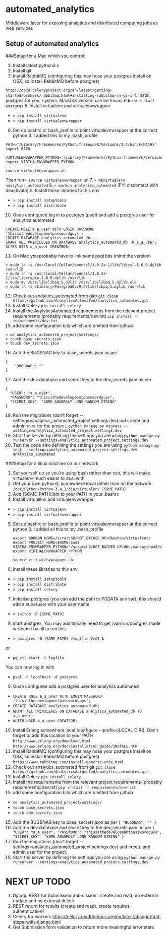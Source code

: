 # automated_analytics
Middleware layer for exposing analytics and distributed computing jobs as web services

## Setup of automated analytics

###Setup for a Mac which you control:

1. Install latest python3.x
2. Install git
3. Install RabbitMQ (configuring this may hose your postgres install on OSX, so
  install RabbitMQ before postgres)

 `http://docs.celeryproject.org/en/latest/getting-started/brokers/rabbitmq.html#installing-rabbitmq-on-os-x`
4. Install postgres for your system, MacOSX version can be found at
 `brew install postgres`
5. Install virtualenv and virtualenvwrapper
 * `> pip install virtualenv`
 * `> pip install virtualenvwrapper`
6. Set up bashrc or bash_profile to point virtualevnwrapper at the correct
python 3. I added this to my .bash_profile
```
PATH="/Library/Frameworks/Python.framework/Versions/3.4/bin:${PATH}"
export PATH

VIRTUALENVWRAPPER_PYTHON='/Library/Frameworks/Python.framework/Versions/3.4/bin/python3'
export VIRTUALENVWRAPPER_PYTHON

source virtualenvwrapper.sh
```
Then run`> source virtualenvwrapper.sh`
7. `> mkvirtualenv analytics_automated`
8. `> workon analytics_automated` (FYI discontect with deactivate)
9. Install these libraries to this env
 * `> pip install setuptools`
 * `> pip install distribute`
10. Once configured log in to postgres (psql) and add a postgres user for analytics automated
```
CREATE ROLE a_a_user WITH LOGIN PASSWORD 'thisisthedevelopmentpasswordguys';
CREATE DATABASE analytics_automated_db;
GRANT ALL PRIVILEGES ON DATABASE analytics_automated_db TO a_a_user;
ALTER USER a_a_user CREATEDB;
```
11. On Mac you probably have to link some psql bits (mind the version)
```
> sudo ln -s /usr/local/Cellar/openssl/1.0.2a-1/lib/libssl.1.0.0.dylib /usr/lib
> sudo ln -s /usr/local/Cellar/openssl/1.0.2a-1/lib/libcrypto.1.0.0.dylib /usr/lib
> sudo mv /usr/lib/libpq.5.dylib /usr/lib/libpq.5.dylib.old
> sudo ln -s /Library/PostgreSQL/9.4/lib/libpq.5.dylib /usr/lib
```
12. Check out analytics_automated from gitb
`git clone https://github.com/AnalyticsAutomated/analytics_automated.git`
13. Install Celery
    `pip install celery`
14. Install the AnalyticsAutomated requirements from the relevant project requirements (probably requirements/dev.txt)
`pip install -r requirements/dev.txt`
15. add some configuration bits which are omitted from github
```
> cd analytics_automated_project/settings/
> touch base_secrets.json
> touch dev_secrets.json
```
16. Add the BUGSNAG key to base_secrets.json as per
```
{
    "BUGSNAG": ""
}
```
17. Add the dev database and secret key to the dev_secrets.json as per
```
{
  "USER": "a_a_user",
  "PASSWORD": "thisisthedevelopmentpasswordguys",
  "SECRET_KEY": "SOME ABSURDLY LONG RANDOM STRING"
}
```
18. Run the migrations (don't forget --settings=analytics_automated_project.settings.dev)and create and admin user for the project.
`python manage.py migrate --settings=analytics_automated_project.settings.dev`
19. Start the server by defining the settings you are using
`python manage.py runserver --settings=analytics_automated_project.settings.dev`
20. Test the code also defining the settings you are using
`python manage.py test --settings=analytics_automated_project.settings.dev analytics_automated`

###Setup for a linux machine on our network
1. Set yourself up so you're using bash rather than csh, this will make virtualenv much easier to deal with
2. Get your own python3, somewhere local rather than on the network
`/opt/Python/Python-3.4.1/bin/virtualenv [SOME_PATH]`
3. Add [SOME_PATH]/bin to your PATH in your .bashrc
4. Install virtualenv and virtualenvwrapper
 * `> pip install virtualenv`
 * `> pip install virtualenvwrapper`
5. Set up bashrc or bash_profile to point virtualevnwrapper at the correct
 python 3. I added all this to my .bash_profile
   ```
   export WORKON_HOME=/scratch0/NOT_BACKED_UP/dbuchan/virtualenvs
   export PROJECT_HOME=$HOME/Code
   VIRTUALENVWRAPPER_PYTHON='/scratch0/NOT_BACKED_UP/dbuchan/python3/bin/python3'
   export VIRTUALENVWRAPPER_PYTHON

   source virtualenvwrapper.sh

   ```
6. Install these libraries to this env
  * `> pip install setuptools`
  * `> pip install distribute`
  * `> pip install celery`
7. Initialise postgres (you can add the path to PGDATA env var), this should
add a superuser with your user name
  * `> initdb -D [SOME_PATH]`
8. start postgres, You may additionally need to get /var/run/postgres made writeable by all to run this.
  * `> postgres -D [SOME_PATH] >logfile 2>&1 &`

  or

  * `pg_ctl start -l logfile`

  You can now log in with
  * `psql -h localhost -d postgres`
9. Once configured add a postgres user for analytics automated
 * `CREATE ROLE a_a_user WITH LOGIN PASSWORD 'thisisthedevelopmentpasswordguys';`
 * `CREATE DATABASE analytics_automated_db;`
 * `GRANT ALL PRIVILEGES ON DATABASE analytics_automated_db TO a_a_user;`
 * `ALTER USER a_a_user CREATEDB;`
10. Install Erlang somewhere local (configure --prefix=[LOCAL DIR]). Don't forget to add this location to your PATH
 `http://www.erlang.org/download.html`
 `http://www.erlang.org/doc/installation_guide/INSTALL.htm`
10. Install RabbitMQ (configuring this may hose your postgres install on OSX, so
  install RabbitMQ before postgres)
 `https://www.rabbitmq.com/install-generic-unix.html`
11. Check out analytics_automated from git
`git clone https://github.com/AnalyticsAutomated/analytics_automated.git`
12. Install Celery
`pip install celery`
13. Install the requirements from the relevant project requirements (probably requirements/dev.txt)
`pip install -r requirements/dev.txt`
14. add some configuration bits which are omitted from github
 * `cd analytics_automated_project/settings/`
 * `touch base_secrets.json`
 * `touch dev_secrets.json`
15. Add the BUGSNAG key to base_secrets.json as per
`{
  "BUGSNAG": ""
 }`
16. Add the dev database and secret key to the dev_secrets.json as per
`{
  "USER": "a_a_user",
  "PASSWORD": "thisisthedevelopmentpasswordguys",
  "SECRET_KEY": "SOME ABSURDLY LONG RANDOM STRING"
 }`
17. Run the migrations (don't forget --settings=analytics_automated_project.settings.dev) and create and admin user for the project.
18. Start the server by defining the settings you are using
`python manage.py runserver --settings=analytics_automated_project.settings.dev`


NEXT UP TODO
============
1. Django REST for Submission
  Submission : create and read, no external update and no external delete
2. REST return for results (create and read), create requires authentication?
3. Celery for workers https://celery.readthedocs.org/en/latest/django/first-steps-with-django.html
4. Get Submission form validation to return more meaningful error state
